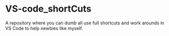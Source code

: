 # VS-code_shortCuts
A repository where you can dumb all use full shortcuts and work arounds in VS Code to help newbies like myself.
